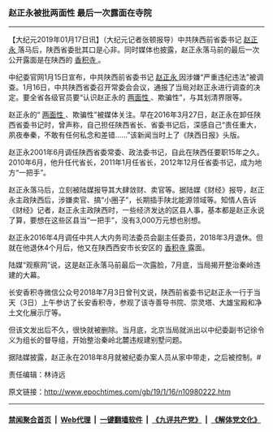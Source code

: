 ### 赵正永被批两面性 最后一次露面在寺院
------------------------

<p>
 【大纪元2019年01月17日讯】（大纪元记者张顿报导）中共陕西前省委书记
 <a href="http://www.epochtimes.com/gb/tag/%E8%B5%B5%E6%AD%A3%E6%B0%B8.html">
  赵正永
 </a>
 落马后，陕西省委批其口是心非。同时媒体也披露，赵正永落马前的最后一次公开露面是在陕西的
 <a href="http://www.epochtimes.com/gb/tag/%E9%A6%99%E7%A7%AF%E5%AF%BA.html">
  香积寺
 </a>
 。
</p>
<p>
 中纪委官网1月15日宣布，中共陕西前省委书记
 <a href="http://www.epochtimes.com/gb/tag/%E8%B5%B5%E6%AD%A3%E6%B0%B8.html">
  赵正永
 </a>
 因涉嫌“严重违纪违法”被调查。1月16日，中共陕西省委召开常委会会议，通报了当局对赵正永进行调查的决定。要全省各级官员要“认识赵正永的
 <a href="http://www.epochtimes.com/gb/tag/%E4%B8%A4%E9%9D%A2%E6%80%A7.html">
  两面性
 </a>
 、欺骗性”，与其划清界限等。
</p>
<p>
 赵正永的“
 <a href="http://www.epochtimes.com/gb/tag/%E4%B8%A4%E9%9D%A2%E6%80%A7.html">
  两面性
 </a>
 、欺骗性”被媒体关注。早在2016年3月27日，赵正永在卸任陕西省委书记时，曾声称，自己担任陕西省长、省委书记后，深感自己“责任重大，夙夜奉秦，不敢有任何私念和差错……”该新闻当时上了《陕西日报》头版。
</p>
<p>
 赵正永2001年6月调任陕西省委常委、政法委书记，自此在陕西任要职15年之久。2010年6月，他升任代省长，2011年1月任省长，2012年12月任省委书记，成为地方“一把手”。
</p>
<p>
 赵正永落马后，立刻被陆媒报导其大肆敛财、卖官等。据陆媒《财经》报导，赵正永主政陕西后，涉嫌卖官、搞“小圈子”，长期插手陕北能源领域等。知情人告诉《财经》记者，赵正永主政陕西时，一些经济发达的区县人事，基本都是赵正永说了算，要想在这些区县当“一把手”，没有3,000万元想也别想。
</p>
<p>
 赵正永2016年4月调任中共人大内务司法委员会副主任委员，2018年3月退休。但就在他退休4个月后，他又在陕西西安市长安区的
 <a href="http://www.epochtimes.com/gb/tag/%E9%A6%99%E7%A7%AF%E5%AF%BA.html">
  香积寺
 </a>
 露面。
</p>
<p>
 陆媒“观察网”说，这是赵正永落马前最后一次露脸，7月底，当局揭开整治秦岭违建的大幕。
</p>
<p>
 长安香积寺微信公众号2018年7月3日曾刊文说，陕西前省委书记赵正永一行于当天（3日）上午参访了长安香积寺，参观了该寺善导书院、崇灵塔、大雄宝殿和净土文化展示厅等。
</p>
<p>
 但该文发出后不久，很快就被删除。当月底，北京当局就派出以中纪委副书记徐令义为组长的督导组，开始整治秦岭北麓违规建别墅问题。
</p>
<p>
 据陆媒披露，赵正永在2018年8月就被纪委办案人员从家中带走，之后被控制。#
</p>
<p>
 责任编辑：林诗远
</p>
<p>
 <span style="font-family: SimSun;">
  <span style="font-size: large;">
   <span lang="zh-CN">
   </span>
  </span>
 </span>
</p>
<p>
</p>

原文链接：http://www.epochtimes.com/gb/19/1/16/n10980222.htm


------------------------
#### [禁闻聚合首页](https://github.com/gfw-breaker/banned-news/blob/master/README.md) &nbsp;|&nbsp; [Web代理](https://github.com/gfw-breaker/open-proxy/blob/master/README.md) &nbsp;|&nbsp; [一键翻墙软件](https://github.com/gfw-breaker/nogfw/blob/master/README.md) &nbsp;|&nbsp; [《九评共产党》](https://github.com/gfw-breaker/9ping.md/blob/master/README.md#九评之一评共产党是什么) &nbsp;|&nbsp; [《解体党文化》](https://github.com/gfw-breaker/jtdwh.md/blob/master/README.md#绪论)
